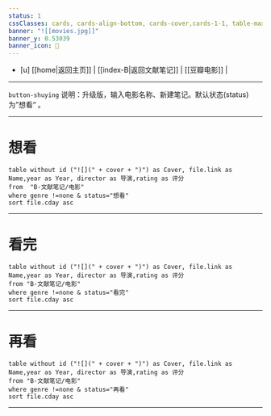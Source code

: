 ```yaml
---
status: 1
cssClasses: cards, cards-align-bottom, cards-cover,cards-1-1, table-max,cards-cols-8
banner: "![[movies.jpg]]"
banner_y: 0.53039
banner_icon: 🎥
---
```


- [u]	[[home|返回主页]] | [[index-B|返回文献笔记]]  | [[豆瓣电影]] |

---

`button-shuying`  说明：升级版，输入电影名称、新建笔记。默认状态(status) 为”想看“ 。

---

#  想看

```dataview
table without id ("![](" + cover + ")") as Cover, file.link as Name,year as Year, director as 导演,rating as 评分
from  "B-文献笔记/电影"
where genre !=none & status="想看" 
sort file.cday asc 

```
---

#  看完

```dataview
table without id ("![](" + cover + ")") as Cover, file.link as Name,year as Year, director as 导演,rating as 评分
from "B-文献笔记/电影"
where genre !=none & status="看完" 
sort file.cday asc 

```
---

# 再看

```dataview
table without id ("![](" + cover + ")") as Cover, file.link as Name,year as Year, director as 导演,rating as 评分
from "B-文献笔记/电影"
where genre !=none & status="再看" 
sort file.cday asc 

```
---
